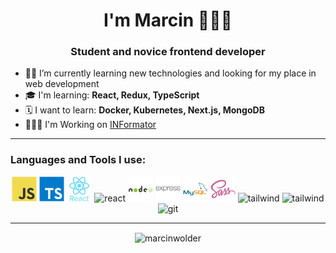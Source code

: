 <h1 align="center">I'm Marcin 👨🏼‍💻</h1>
<h3 align="center">Student and novice frontend developer</h3>

- 🙋‍♂️ I’m currently learning new technologies and looking for my place in web development
- 🎓 I'm learning: <b>React, Redux, TypeScript</b>
- 🗓️ I want to learn: <b>Docker, Kubernetes, Next.js, MongoDB</b>
- 👷🏼‍♂️ I'm Working on [INFormator](https://github.com/marcinwolder/INFormator)

---

<h3 align="left">Languages and Tools I use:</h3>
<p align="center"> 
<img src="https://raw.githubusercontent.com/devicons/devicon/master/icons/javascript/javascript-original.svg" alt="javascript" width="40" height="40"/> 
<img src="https://raw.githubusercontent.com/devicons/devicon/master/icons/typescript/typescript-original.svg" alt="typescript" width="40" height="40"/>
<img src="https://raw.githubusercontent.com/devicons/devicon/master/icons/react/react-original-wordmark.svg" alt="react" width="40" height="40"/>
<img src="https://raw.githubusercontent.com/reduxjs/redux/master/logo/logo.svg" alt="react" width="40" height="40"/>
<img src="https://raw.githubusercontent.com/devicons/devicon/master/icons/nodejs/nodejs-original-wordmark.svg" alt="nodejs" width="40" height="40"/> 
<img src="https://raw.githubusercontent.com/devicons/devicon/master/icons/express/express-original-wordmark.svg" alt="express" width="40" height="40"/> 
<img src="https://raw.githubusercontent.com/devicons/devicon/master/icons/mysql/mysql-original-wordmark.svg" alt="mysql" width="40" height="40"/> 
<img src="https://raw.githubusercontent.com/devicons/devicon/master/icons/sass/sass-original.svg" alt="sass" width="40" height="40"/> 
<img src="https://www.vectorlogo.zone/logos/tailwindcss/tailwindcss-icon.svg" alt="tailwind" width="40" height="40"/> 
<img src="https://github.com/mui/material-ui/raw/master/docs/public/static/logo.svg" alt="tailwind" width="40" height="40"/> 
<img src="https://www.vectorlogo.zone/logos/git-scm/git-scm-icon.svg" alt="git" width="40" height="40"/> 
</p>

---

<p align="center"><img align="center" src="https://github-readme-streak-stats.herokuapp.com/?user=marcinwolder&" alt="marcinwolder" /></p>
